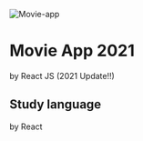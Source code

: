 ![Movie-app](https://user-images.githubusercontent.com/64394744/105580607-bc613500-5dd0-11eb-922b-424acb69e6cf.PNG)

# Movie App 2021

by React JS (2021 Update!!)

## Study language

by React
